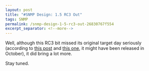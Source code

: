 ```yaml
---
layout: post
title: "#SNMP Design: 1.5 RC3 Out"
tags: SNMP
permalink: /snmp-design-1-5-rc3-out-26830767f554
excerpt_separator: <!--more-->
---
```

Well, although this RC3 bit missed its original target day seriously (according to [this post](/snmp-design-the-first-performance-analysis-fa3b7f884253) and [this one](/snmp-design-changes-from-steve-and-latest-news-2a448a7568a7), it might have been released in October), it did bring a lot more.

Stay tuned.
<!--more-->
